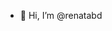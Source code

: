 - 👋 Hi, I’m @renatabd


<!---
renatabd/renatabd is a ✨ special ✨ repository because its `README.md` (this file) appears on your GitHub profile.
You can click the Preview link to take a look at your changes.
--->
